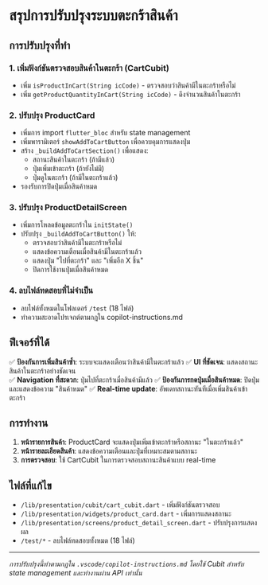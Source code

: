 # สรุปการปรับปรุงระบบตะกร้าสินค้า

## การปรับปรุงที่ทำ

### 1. เพิ่มฟังก์ชันตรวจสอบสินค้าในตะกร้า (CartCubit)
- เพิ่ม `isProductInCart(String icCode)` - ตรวจสอบว่าสินค้ามีในตะกร้าหรือไม่
- เพิ่ม `getProductQuantityInCart(String icCode)` - ดึงจำนวนสินค้าในตะกร้า

### 2. ปรับปรุง ProductCard
- เพิ่มการ import `flutter_bloc` สำหรับ state management
- เพิ่มพารามิเตอร์ `showAddToCartButton` เพื่อควบคุมการแสดงปุ่ม
- สร้าง `_buildAddToCartSection()` เพื่อแสดง:
  - สถานะสินค้าในตะกร้า (ถ้ามีแล้ว)
  - ปุ่มเพิ่มเข้าตะกร้า (ถ้ายังไม่มี)
  - ปุ่มดูในตะกร้า (ถ้ามีในตะกร้าแล้ว)
- รองรับการปิดปุ่มเมื่อสินค้าหมด

### 3. ปรับปรุง ProductDetailScreen
- เพิ่มการโหลดข้อมูลตะกร้าใน `initState()`
- ปรับปรุง `_buildAddToCartButton()` ให้:
  - ตรวจสอบว่าสินค้ามีในตะกร้าหรือไม่
  - แสดงข้อความเตือนเมื่อสินค้ามีในตะกร้าแล้ว
  - แสดงปุ่ม "ไปที่ตะกร้า" และ "เพิ่มอีก X ชิ้น"
  - ปิดการใช้งานปุ่มเมื่อสินค้าหมด

### 4. ลบไฟล์ทดสอบที่ไม่จำเป็น
- ลบไฟล์ทั้งหมดในโฟลเดอร์ `/test` (18 ไฟล์)
- ทำความสะอาดโปรเจกต์ตามกฎใน copilot-instructions.md

## ฟีเจอร์ที่ได้

✅ **ป้องกันการเพิ่มสินค้าซ้ำ**: ระบบจะแสดงเตือนว่าสินค้ามีในตะกร้าแล้ว
✅ **UI ที่ชัดเจน**: แสดงสถานะสินค้าในตะกร้าอย่างชัดเจน  
✅ **Navigation ที่สะดวก**: ปุ่มไปที่ตะกร้าเมื่อสินค้ามีแล้ว
✅ **ป้องกันการกดปุ่มเมื่อสินค้าหมด**: ปิดปุ่มและแสดงข้อความ "สินค้าหมด"
✅ **Real-time update**: อัพเดทสถานะทันทีเมื่อเพิ่มสินค้าเข้าตะกร้า

## การทำงาน

1. **หน้ารายการสินค้า**: ProductCard จะแสดงปุ่มเพิ่มเข้าตะกร้าหรือสถานะ "ในตะกร้าแล้ว"
2. **หน้ารายละเอียดสินค้า**: แสดงข้อความเตือนและปุ่มที่เหมาะสมตามสถานะ
3. **การตรวจสอบ**: ใช้ CartCubit ในการตรวจสอบสถานะสินค้าแบบ real-time

## ไฟล์ที่แก้ไข

- `/lib/presentation/cubit/cart_cubit.dart` - เพิ่มฟังก์ชันตรวจสอบ
- `/lib/presentation/widgets/product_card.dart` - เพิ่มการแสดงสถานะ
- `/lib/presentation/screens/product_detail_screen.dart` - ปรับปรุงการแสดงผล
- `/test/*` - ลบไฟล์ทดสอบทั้งหมด (18 ไฟล์)

---
*การปรับปรุงนี้ทำตามกฎใน `.vscode/copilot-instructions.md` โดยใช้ Cubit สำหรับ state management และทำงานผ่าน API เท่านั้น*
